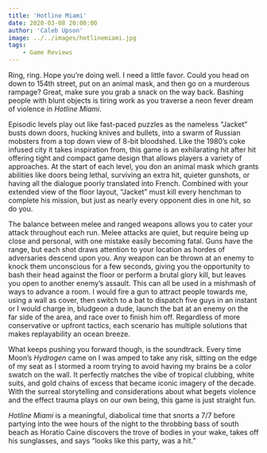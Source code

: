 ```yaml
---
title: 'Hotline Miami'
date: 2020-03-08 20:00:00
author: 'Caleb Upson'
image: ../../images/hotlinemiami.jpg
tags:
    - Game Reviews
---
```


Ring, ring. Hope you’re doing well. I need a little favor. Could you head on down to 154th street, put on an animal mask, and then go on a murderous rampage? Great, make sure you grab a snack on the way back. Bashing people with blunt objects is tiring work as you traverse a neon fever dream of violence in *Hotline Miami*.

Episodic levels play out like fast-paced puzzles as the nameless “Jacket” busts down doors, hucking knives and bullets, into a swarm of Russian mobsters from a top down view of 8-bit bloodshed. Like the 1980’s coke infused city it takes inspiration from, this game is an exhilarating hit after hit offering tight and compact game design that allows players a variety of approaches. At the start of each level, you don an animal mask which grants abilities like doors being lethal, surviving an extra hit, quieter gunshots, or having all the dialogue poorly translated into French. Combined with your extended view of the floor layout, “Jacket” must kill every henchman to complete his mission, but just as nearly every opponent dies in one hit, so do you.

The balance between melee and ranged weapons allows you to cater your attack throughout each run. Melee attacks are quiet, but require being up close and personal, with one mistake easily becoming fatal. Guns have the range, but each shot draws attention to your location as hordes of adversaries descend upon you. Any weapon can be thrown at an enemy to knock them unconscious for a few seconds, giving you the opportunity to bash their head against the floor or perform a brutal glory kill, but leaves you open to another enemy’s assault. This can all be used in a mishmash of ways to advance a room. I would fire a gun to attract people towards me, using a wall as cover, then switch to a bat to dispatch five guys in an instant or I would charge in, bludgeon a dude, launch the bat at an enemy on the far side of the area, and race over to finish him off. Regardless of more conservative or upfront tactics, each scenario has multiple solutions that makes replayability an ocean breeze.

What keeps pushing you forward though, is the soundtrack. Every time Moon’s *Hydrogen* came on I was amped to take any risk, sitting on the edge of my seat as I stormed a room trying to avoid having my brains be a color swatch on the wall. It perfectly matches the vibe of tropical clubbing, white suits, and gold chains of excess that became iconic imagery of the decade. With the surreal storytelling and considerations about what begets violence and the effect trauma plays on our own being, this game is just straight fun. 

*Hotline Miami* is a meaningful, diabolical time that snorts a 7/7 before partying into the wee hours of the night to the throbbing bass of south beach as Horatio Caine discovers the trove of bodies in your wake, takes off his sunglasses, and says “looks like this party, was a hit.” 
